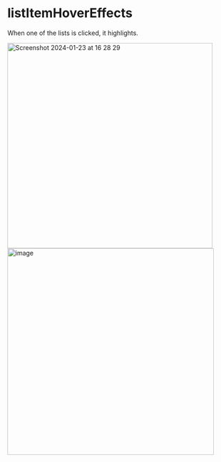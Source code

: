 # listItemHoverEffects
When one of the lists is clicked, it highlights.

<img width="460" alt="Screenshot 2024-01-23 at 16 28 29" src="https://github.com/nursematurhan/listItemHoverEffects/assets/94144190/15f01e9a-67ff-4b19-96a4-fba2c031ce37">
<img width="463" alt="image" src="https://github.com/nursematurhan/listItemHoverEffects/assets/94144190/abfc1242-3bbc-4395-a55e-1fcbec544b4d">



